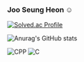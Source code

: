 ### Joo Seung Heon ☺️

[![Solved.ac Profile](http://mazassumnida.wtf/api/v2/generate_badge?boj=joojk01)](https://solved.ac/joojk01/)


![Anurag's GitHub stats](https://github-readme-stats.vercel.app/api?username=heonjs&show_icons=true&theme=radical)


![CPP](https://img.shields.io/badge/CPP-00599C.svg?&style=for-the-badge&logo=cplusplus&logoColor=white)
![C](https://img.shields.io/badge/C-A8B9CC.svg?&style=for-the-badge&logo=C&logoColor=white)

